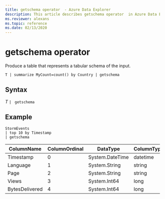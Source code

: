 ```yaml
---
title: getschema operator  - Azure Data Explorer
description: This article describes getschema operator  in Azure Data Explorer.
ms.reviewer: alexans
ms.topic: reference
ms.date: 02/13/2020
---
```

# getschema operator 

Produce a table that represents a tabular schema of the input.

```kusto
T | summarize MyCount=count() by Country | getschema 
```

## Syntax

*T* `| ` `getschema`

## Example

<!-- csl: https://help.kusto.windows.net/Samples -->
```kusto
StormEvents
| top 10 by Timestamp
| getschema
```

|ColumnName|ColumnOrdinal|DataType|ColumnType|
|---|---|---|---|
|Timestamp|0|System.DateTime|datetime|
|Language|1|System.String|string|
|Page|2|System.String|string|
|Views|3|System.Int64|long
|BytesDelivered|4|System.Int64|long

